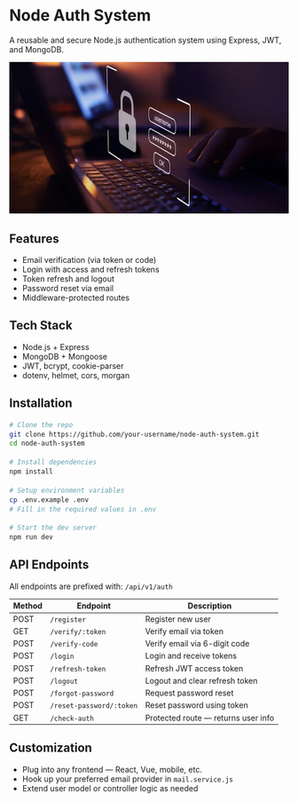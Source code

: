 # Node Auth System

A reusable and secure Node.js authentication system using Express, JWT, and MongoDB.

![Project Banner](./auth-hero-image.jpg)

## Features

- Email verification (via token or code)
- Login with access and refresh tokens
- Token refresh and logout
- Password reset via email
- Middleware-protected routes

## Tech Stack

- Node.js + Express
- MongoDB + Mongoose
- JWT, bcrypt, cookie-parser
- dotenv, helmet, cors, morgan

## Installation

```bash
# Clone the repo
git clone https://github.com/your-username/node-auth-system.git
cd node-auth-system

# Install dependencies
npm install

# Setup environment variables
cp .env.example .env
# Fill in the required values in .env

# Start the dev server
npm run dev
```

## API Endpoints

All endpoints are prefixed with: `/api/v1/auth`

| Method | Endpoint             | Description                          |
|--------|----------------------|--------------------------------------|
| POST   | `/register`          | Register new user                    |
| GET    | `/verify/:token`     | Verify email via token               |
| POST   | `/verify-code`       | Verify email via 6-digit code        |
| POST   | `/login`             | Login and receive tokens             |
| POST   | `/refresh-token`     | Refresh JWT access token             |
| POST   | `/logout`            | Logout and clear refresh token       |
| POST   | `/forgot-password`   | Request password reset               |
| POST   | `/reset-password/:token` | Reset password using token       |
| GET    | `/check-auth`        | Protected route — returns user info |

## Customization

- Plug into any frontend — React, Vue, mobile, etc.
- Hook up your preferred email provider in `mail.service.js`
- Extend user model or controller logic as needed

